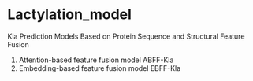 # Lactylation_model

Kla Prediction Models Based on Protein Sequence and Structural Feature Fusion

1. Attention-based feature fusion model ABFF-Kla
2. Embedding-based feature fusion model EBFF-Kla
